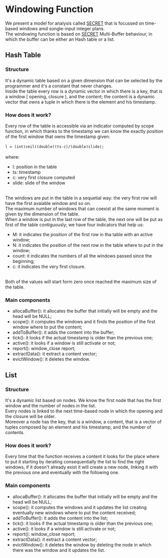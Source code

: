 # Windowing Function
We present a model for analysis called [SECRET](https://people.csail.mit.edu/tatbul/publications/maxstream_vldb10.pdf) that is focussed on time-based windows amd songle-input integer plans.<br>
The windowing function is based on [SECRET](https://people.csail.mit.edu/tatbul/publications/maxstream_vldb10.pdf) Multi-Buffer behaviour, in which the buffer can be either an Hash table or a list.
## Hash Table
### Structure
It's a dynamic table based on a given dimension that can be selected by the programmer and it's a constant that never changes.<br>
Inside the table every row is a dynamic vector in which there is a key, that is a window [ opening, closure ), and the content; the content is a dynamic vector that owns a tuple in which there is the element and his timestamp.

### How does it work?
Every row of the table is accessible via an indicator computed by scope function, in which thanks to the timestamp we can know 
the exactly position of the first window that owns the timestamp given:<br><br>
        `l = (int)ceil((double)(ts-c)/(double)slide);`<br><br> where: <ul> <li> l: position in the table</li> <li> ts: timestamp</li> <li> c: very first closure computed </li> <li> slide: slide of the window </li>
        </ul><br>
The windows are put in the table in a sequetial way: the very first row will have the first avaiable window and so on.<br>
The maximum number of windows that can coexist at the same moment is given by the dimension of the table.<br>
When a window is put in the last row of the table, the next one will be put as first of the table contiguously; we have four indicators that help us: 
<ul><li>M: it indicates the position of the first row in tha table with an active window;</li>
<li>N: it indicates the position of the next row in the table where to put in the window; </li>
        <li>count: it indicates the numbers of all the windows passed since the beginning;</li>
        <li>c: it indicates the very first closure.</li></ul><br>
Both of the values will start form zero once reached the maximum size of the table.

### Main components
<ul>
<li>
allocaBuffer(): it allocates the buffer that initially will be empty and the head will be NULL;
</li>
<li>
scope(): it computes the windows and it finds the position of the first window where to put the content;
</li>
<li>
addToBuffer(): it adds the content into the buffer;
</li>
<li>
tick(): it looks if the actual timestamp is older than the previous one;
</li>
<li>
active(): it looks if a window is still activate or not;
</li>
<li>
report(): window_close report;
</li>
<li>
extractData(): it extract a content vector;
</li>
<li>
evictWindow(): it deletes the window.
</li>
        </ul>

## List
### Structure
It's a dynamic list based on nodes. We know the first node that has the first window and the number of nodes in the list.<br> Every nodes is linked to the next time-based node in which the opening and the closure will be older.<br> Moreover a node has the key, that is a window, a content, that is a vector of tuples composed by an element and his timestamp, and the number of contents.
### How does it work?
Every time that the function receives a content it looks for the place where to put it starting by iterating consequentially the list to find the right windows, if it doesn't already exist it will create a new node, linking it with the previous one and eventually with the following one.
### Main components
<ul>
<li>
allocaBuffer(): it allocates the buffer that initially will be empty and the head will be NULL;
</li>
<li>
scope(): it computes the windows and it updates the list creating eventually new windows where to put the content received;
</li>
<li>
addToBuffer(): it adds the content into the list;
</li>
<li>
tick(): it looks if the actual timestamp is older than the previous one;
</li>
<li>
active(): it looks if a window is still activate or not;
</li>
<li>
report(): window_close report;
</li>
<li>
extractData(): it extract a content vector;
</li>
<li>
evictWindow(): it deletes the window by deleting the node in which there was the window and it updates the list.
</li>
